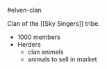 #elven-clan 

Clan of the [[Sky Singers]] tribe.

- 1000 members
- Herders
	- clan animals
	- animals to sell in market
